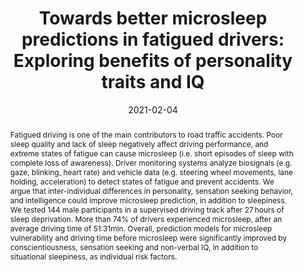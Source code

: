 ---
title: "Towards better microsleep predictions in fatigued drivers: Exploring benefits of personality traits and IQ"

# Authors
# If you created a profile for a user (e.g. the default `admin` user), write the username (folder name) here 
# and it will be replaced with their full name and linked to their profile.
authors:
- admin
- Annika Kreuder
- Jarek Krajewski
- Christian Vorstius

# Author notes (optional)
#author_notes:
#- "Equal contribution"
#- "Equal contribution"

date: "2021-02-04"
doi: "https://doi.org/10.1080/00140139.2021.1882707"

# Schedule page publish date (NOT publication's date).
publishDate: ""

# Publication type.
# Legend: 0 = Uncategorized; 1 = Conference paper; 2 = Journal article;
# 3 = Preprint / Working Paper; 4 = Report; 5 = Book; 6 = Book section;
# 7 = Thesis; 8 = Patent
publication_types: ["2"]

# Publication name and optional abbreviated publication name.
publication: Ergonomics
publication_short: 

abstract: Fatigued driving is one of the main contributors to road traffic accidents. Poor sleep quality and lack of sleep negatively affect driving performance, and extreme states of fatigue can cause microsleep (i.e. short episodes of sleep with complete loss of awareness). Driver monitoring systems analyze biosignals (e.g. gaze, blinking, heart rate) and vehicle data (e.g. steering wheel movements, lane holding, acceleration) to detect states of fatigue and prevent accidents. We argue that inter-individual differences in personality, sensation seeking behavior, and intelligence could improve microsleep prediction, in addition to sleepiness. We tested 144 male participants in a supervised driving track after 27 hours of sleep deprivation. More than 74% of drivers experienced microsleep, after an average driving time of 51:31min. Overall, prediction models for microsleep vulnerability and driving time before microsleep were significantly improved by conscientiousness, sensation seeking and non-verbal IQ, in addition to situational sleepiness, as individual risk factors.


tags: []

# Display this page in the Featured widget?
featured: true

# Custom links (uncomment lines below)
# links:
# - name: Custom Link
#   url: http://example.org

url_pdf: 'https://www.tandfonline.com/eprint/MIDBNSUQQCGQWV5BUBJI/full?target=10.1080/00140139.2021.1882707'
url_code: 'https://doi.org/10.5281/zenodo.4473260'
url_dataset: ''
url_poster: ''
url_project: ''
url_slides: ''
url_source: ''
url_video: ''

# Featured image
# To use, add an image named `featured.jpg/png` to your page's folder. 
image:
  caption: 
  focal_point: ""
  preview_only: false

# Associated Projects (optional).
#   Associate this publication with one or more of your projects.
#   Simply enter your project's folder or file name without extension.
#   E.g. `internal-project` references `content/project/internal-project/index.md`.
#   Otherwise, set `projects: []`.
#projects:

# Slides (optional).
#   Associate this publication with Markdown slides.
#   Simply enter your slide deck's filename without extension.
#   E.g. `slides: "example"` references `content/slides/example/index.md`.
#   Otherwise, set `slides: ""`.
#slides: 
---